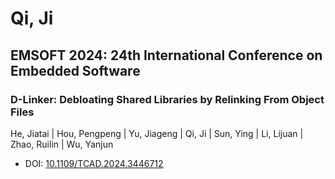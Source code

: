 # Qi, Ji

## EMSOFT 2024: 24th International Conference on Embedded Software

### D-Linker: Debloating Shared Libraries by Relinking From Object Files
He, Jiatai | Hou, Pengpeng | Yu, Jiageng | Qi, Ji | Sun, Ying | Li, Lijuan | Zhao, Ruilin | Wu, Yanjun
* DOI: [10.1109/TCAD.2024.3446712](https://doi.org/10.1109/TCAD.2024.3446712)

